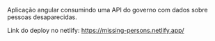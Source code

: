 Aplicação angular consumindo uma API do governo com dados sobre pessoas desaparecidas.

Link do deploy no netlify: https://missing-persons.netlify.app/
